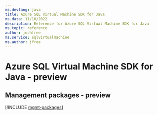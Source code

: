 ```yaml
---
ms.devlang: java
title: Azure SQL Virtual Machine SDK for Java
ms.data: 11/10/2022
description: Reference for Azure SQL Virtual Machine SDK for Java
ms.topic: reference
author: joshfree
ms.service: sqlvirtualmachine
ms.author: jfree
---
```

# Azure SQL Virtual Machine SDK for Java - preview

## Management packages - preview
[!INCLUDE [mgmt-packages](sql-virtual-machine-mgmt-index.md)]